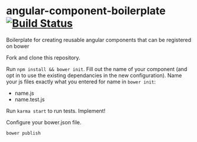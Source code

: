 angular-component-boilerplate [![Build Status](https://travis-ci.org/kennethlynne/angular-component-boilerplate.png?branch=master)](https://travis-ci.org/kennethlynne/angular-component-boilerplate)
=============================

Boilerplate for creating reusable angular components that can be registered on bower

Fork and clone this repository.

Run ```npm install && bower init```. Fill out the name of your component (and opt in to use the existing dependancies in the new configuration).
Name your js files exactly what you entered for name in ```bower init```:
* name.js
* name.test.js

Run ```karma start``` to run tests.
Implement!

Configure your bower.json file.

```bower publish```
